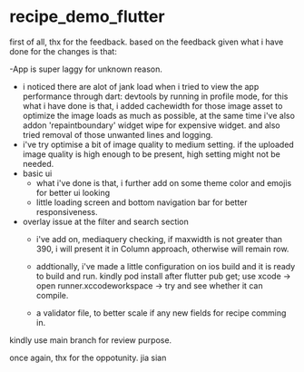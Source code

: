 # recipe_demo_flutter

first of all, thx for the feedback.
based on the feedback given what i have done for the changes is that:

-App is super laggy for unknown reason.
  - i noticed there are alot of jank load when i tried to view the app performance through dart: devtools by running in profile mode, for this what i have done is that, i added cachewidth for those image asset to optimize the image loads as much as possible, at the same time i've also addon 'repaintboundary' widget wipe for expensive widget. and also tried removal of those unwanted lines and logging.
  - i've try optimise a bit of image quality to medium setting. if the uploaded image quality is high enough to be present, high setting might not be needed.
- basic ui
  - what i've done is that, i further add on some theme color and emojis for better ui looking
  - little loading screen and bottom navigation bar for better responsiveness.
- overlay issue at the filter and search section
  - i've add on, mediaquery checking, if maxwidth is not greater than 390, i will present it in Column approach, otherwise will remain row.
 
  - addtionally, i've made a little configuration on ios build and it is ready to build and run. kindly pod install after flutter pub get; use xcode -> open runner.xccodeworkspace -> try and see whether it can compile.
  - a validator file, to better scale if any new fields for recipe comming in.

kindly use main branch for review purpose.

once again, thx for the oppotunity. 
jia sian
